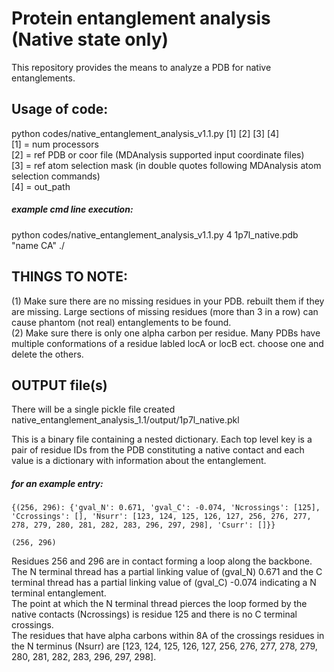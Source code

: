 # Protein entanglement analysis (Native state only)

This repository provides the means to analyze a PDB for native entanglements.

## Usage of code:  
python codes/native_entanglement_analysis_v1.1.py [1] [2] [3] [4]  
[1] = num processors  
[2] = ref PDB or coor file (MDAnalysis supported input coordinate files)  
[3] = ref atom selection mask (in double quotes following MDAnalysis atom selection commands)  
[4] = out_path  

##### example cmd line execution:  
python codes/native_entanglement_analysis_v1.1.py 4 1p7l_native.pdb "name CA" ./  

## THINGS TO NOTE:  
(1) Make sure there are no missing residues in your PDB. rebuilt them if they are missing. Large sections of missing residues (more than 3 in a row) can cause phantom (not real) entanglements to be found.  
(2) Make sure there is only one alpha carbon per residue. Many PDBs have multiple conformations of a residue labled locA or locB ect. choose one and delete the others.  

## OUTPUT file(s)  
There will be a single pickle file created native_entanglement_analysis_1.1/output/1p7l_native.pkl

This is a binary file containing a nested dictionary. Each top level key is a pair of residue IDs from the PDB constituting a native contact and each value is a dictionary with information about the entanglement.  
  
##### for an example entry:  
  
~~~
{(256, 296): {'gval_N': 0.671, 'gval_C': -0.074, 'Ncrossings': [125], 'Ccrossings': [], 'Nsurr': [123, 124, 125, 126, 127, 256, 276, 277, 278, 279, 280, 281, 282, 283, 296, 297, 298], 'Csurr': []}}  
~~~  
~~~
(256, 296) 
~~~
Residues 256 and 296 are in contact forming a loop along the backbone.  
The N terminal thread has a partial linking value of (gval_N) 0.671 and the C terminal thread has a partial linking value of (gval_C) -0.074 indicating a N terminal entanglement.  
The point at which the N terminal thread pierces the loop formed by the native contacts (Ncrossings) is residue 125 and there is no C terminal crossings.  
The residues that have alpha carbons within 8A of the crossings residues in the N terminus (Nsurr) are [123, 124, 125, 126, 127, 256, 276, 277, 278, 279, 280, 281, 282, 283, 296, 297, 298].  

